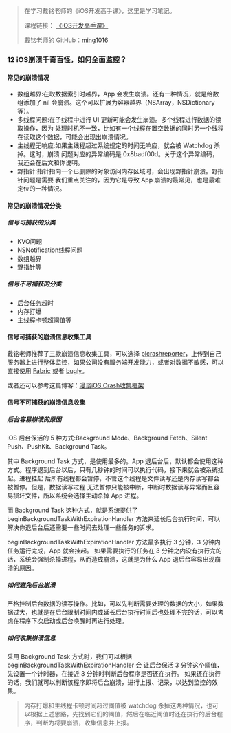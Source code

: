 > 在学习戴铭老师的《iOS开发高手课》，这里是学习笔记。
> 
> 课程链接： [《iOS开发高手课》](https://time.geekbang.org/column/intro/161?code=PbktFs%2Fw7EHB9TJpCcw1bc9KoCR%2FYLnpUmqrB0uOruk%3D)
> 
> 戴铭老师的 GitHub：[ming1016](https://github.com/ming1016)

### 12 iOS崩溃千奇百怪，如何全面监控？

#### 常见的崩溃情况

- 数组越界:在取数据索引时越界，App 会发生崩溃。还有一种情况，就是给数组添加了 nil 会崩溃。这个可以扩展为容器越界（NSArray，NSDictionary等）。
- 多线程问题:在子线程中进行 UI 更新可能会发生崩溃。多个线程进行数据的读取操作，因为 处理时机不一致，比如有一个线程在置空数据的同时另一个线程在读取这个数据，可能会出现出崩溃情况。
- 主线程无响应:如果主线程超过系统规定的时间无响应，就会被 Watchdog 杀掉。这时，崩溃 问题对应的异常编码是 0x8badf00d。关于这个异常编码，我还会在后文和你说明。
- 野指针:指针指向一个已删除的对象访问内存区域时，会出现野指针崩溃。野指针问题是需要 我们重点关注的，因为它是导致 App 崩溃的最常见，也是最难定位的一种情况。

#### 常见的崩溃情况分类

##### 信号可捕获的分类

- KVO问题
- NSNotification线程问题
- 数组越界
- 野指针等

##### 信号不可捕获的分类

- 后台任务超时
- 内存打爆
- 主线程卡顿超阈值等

#### 信号可捕获的崩溃信息收集工具

戴铭老师推荐了三款崩溃信息收集工具，可以选择 [plcrashreporter](https://github.com/microsoft/plcrashreporter)，上传到自己服务器上进行整体监控，如果公司没有服务端开发能力，或者对数据不敏感，可以直接使用 [Fabric](https://get.fabric.io) 或者 [bugly](https://bugly.qq.com/v2/)。

或者还可以参考这篇博客：[漫谈iOS Crash收集框架](http://www.cocoachina.com/articles/12301)

#### 信号不可捕获的崩溃信息收集

##### 后台容易崩溃的原因

iOS 后台保活的 5 种方式:Background Mode、Background Fetch、Silent Push、PushKit、Background Task。

其中 Background Task 方式，是使用最多的。App 退后台后，默认都会使用这种方式。程序退到后台以后，只有几秒钟的时间可以执行代码，接下来就会被系统挂起。进程挂起 后所有线程都会暂停，不管这个线程是文件读写还是内存读写都会被暂停。但是，数据读写过程 无法暂停只能被中断，中断时数据读写异常而且容易损坏文件，所以系统会选择主动杀掉 App 进程。


而 Background Task 这种方式，就是系统提供了 beginBackgroundTaskWithExpirationHandler 方法来延长后台执行时间，可以解决你退后台后还需要一些时间去处理一些任务的诉求。

beginBackgroundTaskWithExpirationHandler 方法最多执行 3 分钟，3 分钟内任务运行完成，App 就会挂起。 如果需要执行的任务在 3 分钟之内没有执行完的话，系统会强制杀掉进程，从而造成崩溃，这就是为什么 App 退后台容易出现崩溃的原因。

##### 如何避免后台崩溃

严格控制后台数据的读写操作。比如，可以先判断需要处理的数据的大小，如果数据过大，也就是在后台限制时间内或延长后台执行时间后也处理不完的话，可以考虑在程序下次启动或后台唤醒时再进行处理。

##### 如何收集崩溃信息

采用 Background Task 方式时，我们可以根据 beginBackgroundTaskWithExpirationHandler 会 让后台保活 3 分钟这个阈值，先设置一个计时器，在接近 3 分钟时判断后台程序是否还在执行。 如果还在执行的话，我们就可以判断该程序即将后台崩溃，进行上报、记录，以达到监控的效果。

> 内存打爆和主线程卡顿时间超过阈值被 watchdog 杀掉这两种情况，也可以根据上述思路，先找到它们的阈值，然后在临近阈值时还在执行的后台程序，判断为将要崩溃，收集信息并上报。